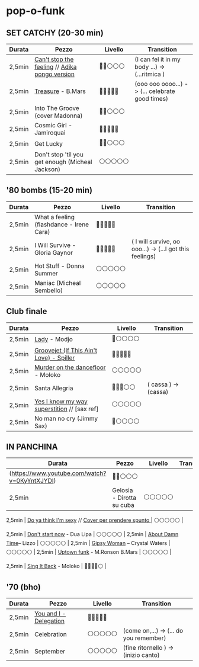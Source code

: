 # pop-o-funk


## SET CATCHY (20-30 min)

| Durata | Pezzo | Livello | Transition |
|--------|-------|---------|------------
2,5min | [Can't stop the feeling](https://www.youtube.com/watch?vru0K8uYEZWw) // [Adika pongo version](https://www.youtube.com/watch?app=desktop&v=JIlEocyaaRE)  | 🔵🔵⚪️⚪️⚪️ | (I can fel it in my body ...) -> (...ritmica )
2,5min | [Treasure](https://www.youtube.com/watch?v=lGMw-XGpcfw) - B.Mars                 | 🔵🔵🔵🔵🔵 | (ooo ooo oooo...) -> (... celebrate good times)
2,5min | Into The Groove (cover Madonna)   | 🔵🔵⚪️⚪️⚪️ |
2,5min | Cosmic Girl - Jamiroquai           | 🔵🔵🔵🔵🔵 | 
2,5min | Get Lucky                         | 🔵🔵⚪️⚪️⚪️ |
2,5min | Don't stop 'til you get enough (Micheal Jackson)   | ⚪️⚪️⚪️⚪️⚪️ |


## '80 bombs (15-20 min)

| Durata | Pezzo | Livello | Transition |
|--------|-------|---------|------------
2,5min | What a feeling (flashdance -  Irene Cara)   | 🔵🔵🔵🔵🔵 
2,5min | I Will Survive - Gloria Gaynor    | 🔵🔵🔵🔵🔵 | ( I will survive, oo ooo...) -> (...I got this feelings)
2,5min | Hot Stuff - Donna Summer          | ⚪️⚪️⚪️⚪️⚪️ |
2,5min | Maniac (Micheal Sembello)   | ⚪️⚪️⚪️⚪️⚪️ |



## Club finale

| Durata | Pezzo | Livello | Transition |
|--------|-------|---------|------------
2,5min | [Lady](https://www.youtube.com/watch?v=DX4P3r3-BVk) - Modjo                      | 🔵⚪️⚪️⚪️⚪️ |
2,5min | [Groovejet (If This Ain't Love) - Spiller](https://www.youtube.com/watch?v=VOdgbRx4ihQ)    | 🔵🔵🔵🔵🔵 |
2,5min | [Murder on the dancefloor](https://www.youtube.com/watch?v=ezI3ZvhDiDU) - Moloko | ⚪️⚪️⚪️⚪️⚪️ |
2,5min | Santa Allegria                    | 🔵🔵🔵⚪️⚪️ | ( cassa ) -> (cassa)
2,5min | [Yes I know my way](https://www.youtube.com/watch?v=zNuQ_x5-JsI) <br>   [superstition](https://www.youtube.com/watch?v=ooVGZ-W14O8) // [sax ref] | ⚪️⚪️⚪️⚪️⚪️ |
2,5min | No man no cry (Jimmy Sax) | 🔵⚪️⚪️⚪️⚪️ |






## IN PANCHINA 

| Durata | Pezzo | Livello | Transition |
|--------|-------|---------|------------
(https://www.youtube.com/watch?v=0KyYntXJYDI)| 🔵🔵⚪️⚪️⚪️
2,5min | Gelosia - Dirotta su cuba          | ⚪️⚪️⚪️⚪️⚪️

2,5min | [Do ya think I'm sexy](https://www.youtube.com/watch?v=Hphwfq1wLJs) // [Cover per prendere spunto ](https://www.youtube.com/watch?v=G8xvVPoVMKo) | ⚪️⚪️⚪️⚪️⚪️ |

2,5min | [Don't start now](https://www.youtube.com/watch?v=8e9HLSv2cqQ) - Dua Lipa        | ⚪️⚪️⚪️⚪️⚪️ |
2,5min | [About Damn Time](https://youtu.be/Il8H0idtQ04?feature=shared)– Lizzo           | ⚪️⚪️⚪️⚪️⚪️ |
2,5min | [Gipsy Woman](https://www.youtube.com/watch?v=EVFx6eaL9gk) – Crystal Waters          | ⚪️⚪️⚪️⚪️⚪️ |
2,5min | [Uptown funk](https://www.youtube.com/watch?v=7IJFln1zrNU)  - M.Ronson B.Mars    | ⚪️⚪️⚪️⚪️⚪️ |

2,5min | [Sing It Back](https://www.youtube.com/watch?v=pLZQTOiR5VA) - Moloko | 🔵🔵🔵🔵⚪️ |


## '70 (bho) 

| Durata | Pezzo | Livello | Transition |
|--------|-------|---------|------------
2,5min | [You and I - Delegation](https://youtu.be/D6MMZfbJp3w?feature=shared)                       | 🔵🔵🔵🔵🔵 |
2,5min | Celebration                       | ⚪️⚪️⚪️⚪️⚪️ | (come on,...) -> (... do you remember)
2,5min | September                         | ⚪️⚪️⚪️⚪️⚪️ | (fine ritornello ) -> (inizio canto)

